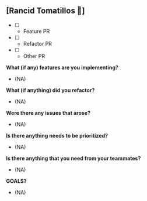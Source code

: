 ## [Rancid Tomatillos 🍅]

- [ ] - Feature PR
- [ ] - Refactor PR
- [ ] - Other PR


**What (if any) features are you implementing?**

 - (NA)
 
**What (if anything) did you refactor?**

 - (NA)

**Were there any issues that arose?** 

 - (NA)

**Is there anything needs to be prioritized?**

 - (NA)

**Is there anything that you need from your teammates?**

 - (NA)

**GOALS?**

 - (NA)
